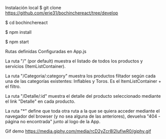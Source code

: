 Instalación local
$ git clone https://github.com/erie31/bochinchereact/tree/develop

$ cd bochinchereact

$ npm install

$ npm start

Rutas definidas
Configuradas en App.js

La ruta "/" (por default) muestra el listado de todos los productos y servicios (ItemListContainer).

La ruta "/Categoria/:category" muestra los productos filtador según cada una de las categorías existentes: Inflables y Toros. Es el ItemListContainer + el filtro.


La ruta "/Detalle/:id" muestra el detalle del producto seleccionado mediante el link "Detalle" en cada producto.

La ruta "*" define que toda otra ruta a la que se quiera acceder mediante el navegador del browser (y no sea alguna de las anteriores), devuelva "404 - página no encontrada" junto al logo de la App.

Gif demo
https://media.giphy.com/media/rcD2yZcr8l2IufiwR0/giphy.gif